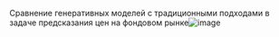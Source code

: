 Сравнение генеративных моделей с традиционными подходами в задаче предсказания цен на фондовом рынке![image](https://github.com/user-attachments/assets/70c04ef3-f598-43e9-8fe9-20b3d93d6d17)
